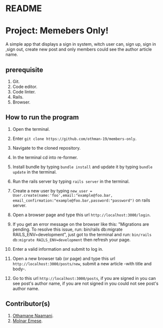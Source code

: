 # README

# Project: Memebers Only!

  A simple app that displays a sign in system, witch user can, sign up, sign in ,sign out, create new post and only members could see the author article name.

## prerequisite
1. Git.
2. Code editor.
3. Code linter.
4. Rails.
5. Browser. 

## How to run the program
1. Open the terminal.

2. Enter `git clone https://github.com/othman-19/members-only`.

3. Navigate to the cloned repository.

4. In the terminal cd into re-former.

5. Install bundle by typing `bundle install` and update it by typing `bundle update` in the terminal.

6. Run the rails server by typing `rails server` in the terminal.

7. Create a new user by typing `new_user = User.create(name:'foo',email:"example@foo.bar, email_confirmation:"example@foo.bar,password:"password")` on rails server.

8. Open a browser page and type this url `http://localhost:3000/login`.

9. If you get an error message on the browser like this: "Migrations are pending. To resolve this issue, run: bin/rails db:migrate RAILS_ENV=development", just got to the terminal and run: `bin/rails db:migrate RAILS_ENV=development` then refresh your page.

10. Enter a valid information and submit to log in.

11. Open a new browser tab (or page) and type this url `http://localhost:3000/posts/new`, submit a new article -with title and body-.

12. Go to this url `http://localhost:3000/posts`, if you are signed in you can see post's author name, if you are not signed in you could not see post's author name.

## Contributor(s)
1. [Othamane Naamani](https://github.com/othman-19/).
2. [Molnar Emese](https://github.com/Mesi21).